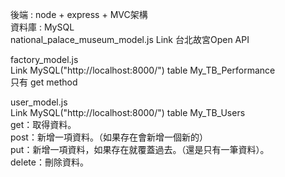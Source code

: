 後端 : node + express + MVC架構 <br>
資料庫 : MySQL <br>
national_palace_museum_model.js Link 台北故宮Open API <br>

factory_model.js <br>
Link MySQL("http://localhost:8000/") table My_TB_Performance <br>
  只有 get method <br>

user_model.js <br>
Link MySQL("http://localhost:8000/") table My_TB_Users <br>
get：取得資料。<br>
post：新增一項資料。（如果存在會新增一個新的）<br>
put：新增一項資料，如果存在就覆蓋過去。（還是只有一筆資料）。<br>
delete：刪除資料。<br>
